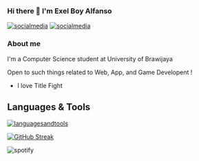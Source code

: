 ### Hi there 👋 I'm Exel Boy Alfanso

[![socialmedia](https://skillicons.dev/icons?i=instagram)][1]
[![socialmedia](https://skillicons.dev/icons?i=linkedin)][2]

### About me
I'm a Computer Science student at University of Brawijaya

Open to such things related to Web, App, and Game Developent !
* I love Title Fight

## Languages & Tools
[![languagesandtools](https://skillicons.dev/icons?i=unity,cs,postgresql,vscode,flutter,flask,react,python,typescript,javascript&perline=3)](https://skillicons.dev)


[![GitHub Streak](https://github-readme-streak-stats.herokuapp.com/?user=ExelCoeg)](https://git.io/streak-stats)



![spotify](https://spotify-recently-played-readme.vercel.app/api?user=31nb6dmkpky5yhcoyxtn4taypabm)






[1]: https://www.instagram.com/exel.alfanso
[2]: https://www.linkedin.com/in/exel-boy-alfanso-a78bb2221/
